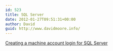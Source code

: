 ```yaml
---
id: 523
title: SQL Server
date: 2012-01-27T09:51:31+00:00
author: David
guid: http://www.davidmoore.info/
---
```

[Creating a machine account login for SQL Server](/2012/01/27/creating-a-machine-account-login-for-sql-server/)